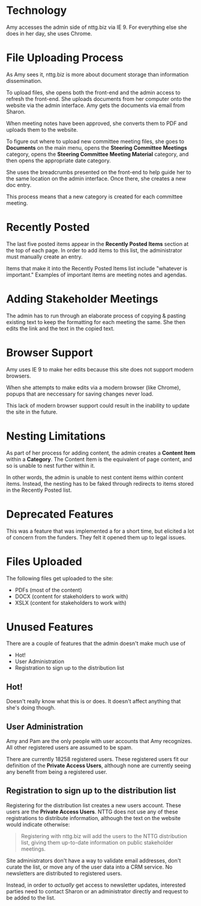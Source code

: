 # Technology

Amy accesses the admin side of nttg.biz via IE 9. For everything else she does 
in her day, she uses Chrome.

# File Uploading Process 

As Amy sees it, nttg.biz is more about document storage than information 
dissemination.

To upload files, she opens both the front-end and the admin access to refresh 
the front-end. She uploads documents from her computer onto the website via the 
admin interface. Amy gets the documents via email from Sharon.

When meeting notes have been approved, she converts them to PDF and uploads 
them to the website.

To figure out where to upload new committee meeting files, she goes to **Documents** 
on the main menu, opens the **Steering Committee Meetings** category, opens the 
**Steering Committee Meeting Material** category, and then opens the appropriate 
date category. 

She uses the breadcrumbs presented on the front-end to help guide her to the 
same location on the admin interface. Once there, she creates a new doc entry.

This process means that a new category is created for each committee meeting.

# Recently Posted

The last five posted items appear in the **Recently Posted Items** section at the 
top of each page. In order to add items to this list, the administrator must
manually create an entry.

Items that make it into the Recently Posted Items list include "whatever is 
important." Examples of important items are meeting notes and agendas.

# Adding Stakeholder Meetings

The admin has to run through an elaborate process of copying & pasting existing 
text to keep the formatting for each meeting the same. She then edits the link
and the text in the copied text.

# Browser Support

Amy uses IE 9 to make her edits because this site does not support modern browsers.

When she attempts to make edits via a modern browser (like Chrome), popups that
are neccessary for saving changes never load.

This lack of modern browser support could result in the inability to update the 
site in the future.

# Nesting Limitations

As part of her process for adding content, the admin creates a **Content Item** 
within a **Category**. The Content Item is the equivalent of page content, and so
is unable to nest further within it. 

In other words, the admin is unable to nest content items within content items. 
Instead, the nesting has to be faked through redirects to items stored in the
Recently Posted list.

# Deprecated Features

This was a feature that was implemented a for a short time, but elicited a lot
of concern from the funders. They felt it opened them up to legal issues.

# Files Uploaded

The following files get uploaded to the site:

* PDFs (most of the content)
* DOCX (content for stakeholders to work with)
* XSLX (content for stakeholders to work with)

# Unused Features

There are a couple of features that the admin doesn't make much use of

* Hot!
* User Administration
* Registration to sign up to the distribution list

## Hot! 

Doesn't really know what this is or does. It doesn't affect anything that she's
doing though.

## User Administration 

Amy and Pam are the only people with user accounts that Amy recognizes. All 
other registered users are assumed to be spam. 

There are currently 18258 registered users. These registered users fit our 
definition of the **Private Access Users**, although none are currently seeing 
any benefit from being a registered user.

## Registration to sign up to the distribution list

Registering for the distribution list creates a new users account. These users 
are the **Private Access Users**. NTTG does not use any of these registrations 
to distribute information, although the text on the website would indicate 
otherwise:

> Registering with nttg.biz will add the users to the NTTG distribution list,
> giving them up-to-date information on public stakeholder meetings.

Site administrators don't have a way to validate email addresses, don't curate 
the list, or move any of the user data into a CRM service. No newsletters are
distributed to registered users.

Instead, in order to _actually_ get access to newsletter updates, interested 
parties need to contact Sharon or an administrator directly and request to be
added to the list.
